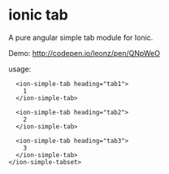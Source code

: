 # ionic tab

A pure angular simple tab module for Ionic.


Demo:
http://codepen.io/leonz/pen/QNpWeO

usage:


```
  <ion-simple-tab heading="tab1">
    1
  </ion-simple-tab>

  <ion-simple-tab heading="tab2">
    2
  </ion-simple-tab>

  <ion-simple-tab heading="tab3">
    3
  </ion-simple-tab>
</ion-simple-tabset>
```
